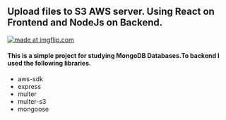 ## Upload files to S3 AWS server. Using React on Frontend and NodeJs on Backend.



 <a href="https://imgflip.com/gif/3agka6"><img src="https://i.imgflip.com/3agka6.gif" title="made at imgflip.com"/></a>


#### This is a simple project for studying MongoDB Databases.To backend I used the following libraries.

- aws-sdk
- express
- multer
- multer-s3
- mongoose








